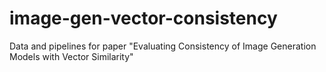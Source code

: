 # image-gen-vector-consistency
Data and pipelines for paper "Evaluating Consistency of Image Generation Models with Vector Similarity"
